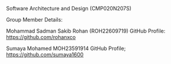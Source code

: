 Software Architecture and Design (CMP020N207S)

Group Member Details:

Mohammad Sadman Sakib Rohan (ROH22609719) GitHub Profile: https://github.com/rohanxco


Sumaya Mohamed MOH23591914 GitHub Profile; https://github.com/sumaya1600



